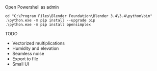 Open Powershell as admin
```
cd "C:\Program Files\Blender Foundation\Blender 3.4\3.4\python\bin"
.\python.exe -m pip install --upgrade pip
.\python.exe -m pip install opensimplex
```

TODO
- Vectorized multiplications
- Humidity and elevation
- Seamless noise
- Export to file
- Small UI